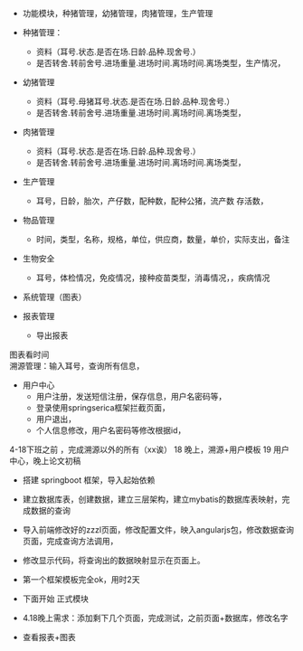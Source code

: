 - 功能模块，种猪管理，幼猪管理，肉猪管理，生产管理
- 种猪管理：
  - 资料（耳号.状态.是否在场.日龄.品种.现舍号.）
  - 是否转舍.转前舍号.进场重量.进场时间.离场时间.离场类型，生产情况，
- 幼猪管理
    - 资料（耳号.母猪耳号.状态.是否在场.日龄.品种.现舍号.）
    - 是否转舍.转前舍号.进场重量.进场时间.离场时间.离场类型，
- 肉猪管理
     - 资料（耳号.状态.是否在场.日龄.品种.现舍号.）
     - 是否转舍.转前舍号.进场重量.进场时间.离场时间.离场类型，
- 生产管理
    - 耳号，日龄，胎次，产仔数，配种数，配种公猪，流产数
    存活数，     
                 
- 物品管理
    - 时间，类型，名称，规格，单位，供应商，数量，单价，实际支出，备注
- 生物安全
    - 耳号，体检情况，免疫情况，接种疫苗类型，消毒情况，，疾病情况
- 系统管理（图表）
- 报表管理
    - 导出报表

图表看时间    
 溯源管理：输入耳号，查询所有信息，

- 用户中心
    - 用户注册，发送短信注册，保存信息，用户名密码等，
    - 登录使用springserica框架拦截页面，
    - 用户退出，
    - 个人信息修改，用户名密码等修改根据id，

4-18下班之前 ，完成溯源以外的所有（xx诶）
18 晚上，溯源+用户模板
19 用户中心，晚上论文初稿    


- 搭建 springboot 框架，导入起始依赖
- 建立数据库表，创建数据，建立三层架构，建立mybatis的数据库表映射，完成数据的查询
- 导入前端修改好的zzzl页面，修改配置文件，映入angularjs包，修改数据查询页面，完成查询方法调用，
- 修改显示代码，将查询出的数据映射显示在页面上。
- 第一个框架模板完全ok，用时2天
- 下面开始 正式模块

- 4.18晚上需求：添加剩下几个页面，完成测试，之前页面+数据库，修改名字
- 查看报表+图表


